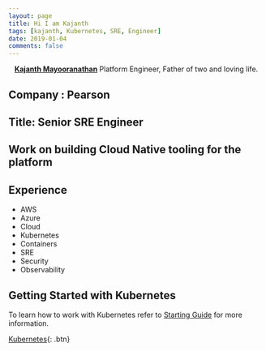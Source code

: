 ```yaml
---
layout: page
title: Hi I am Kajanth
tags: [kajanth, Kubernetes, SRE, Engineer]
date: 2019-01-04
comments: false
---
```

    
<center><a href="http://blog.kajanth.me/about"><b>Kajanth Mayooranathan</b></a> Platform Engineer, Father of two and loving life.</center>

## Company : Pearson
## Title: Senior SRE Engineer

## Work on building Cloud Native tooling for the platform

## Experience
* AWS
* Azure
* Cloud
* Kubernetes
* Containers
* SRE
* Security
* Observability

## Getting Started with Kubernetes

To learn how to work with Kubernetes refer to [Starting Guide](https://github.com/kelseyhightower/kubernetes-the-hard-way) for more information.
      
[Kubernetes](https://www.kubernetes.io){: .btn}
